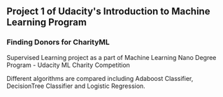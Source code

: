 ## Project 1 of Udacity's Introduction to Machine Learning Program

### Finding Donors for CharityML 

Supervised Learning project as a part of Machine Learning Nano Degree Program - Udacity ML Charity Competition

Different algorithms are compared including Adaboost Classifier,  DecisionTree Classifier and Logistic Regression.
